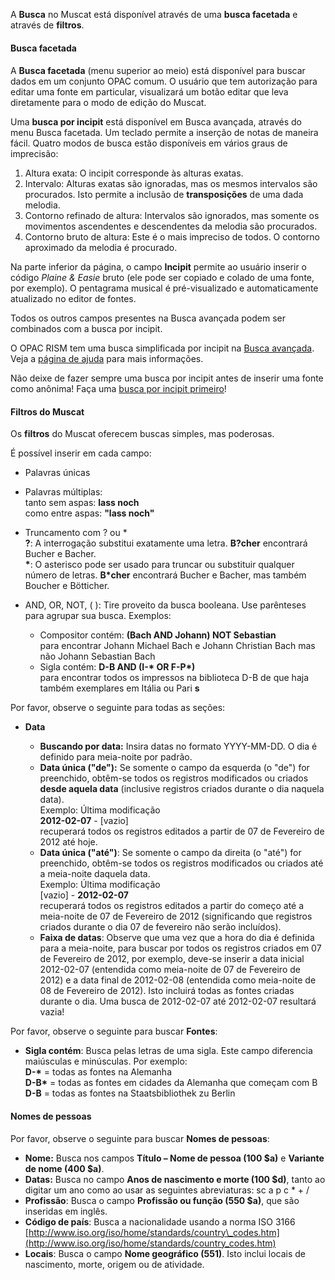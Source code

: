 A **Busca** no Muscat está disponível através de uma **busca facetada** e através de **filtros**.

#### Busca facetada

####

A **Busca facetada** (menu superior ao meio) está disponível para buscar dados em um conjunto OPAC comum. O usuário que tem autorização para editar uma fonte em particular, visualizará um botão editar que leva diretamente para o modo de edição do Muscat.

Uma **busca por incipit** está disponível em Busca avançada, através do menu Busca facetada. Um teclado permite a inserção de notas de maneira fácil. Quatro modos de busca estão disponíveis em vários graus de imprecisão:  
1. Altura exata: O incipit corresponde às alturas exatas.  
2. Intervalo: Alturas exatas são ignoradas, mas os mesmos intervalos são procurados. Isto permite a inclusão de **transposições** de uma dada melodia.  
3. Contorno refinado de altura: Intervalos são ignorados, mas somente os movimentos ascendentes e descendentes da melodia são procurados.  
4. Contorno bruto de altura: Este é o mais impreciso de todos. O contorno aproximado da melodia é procurado.  

Na parte inferior da página, o campo **Incipit** permite ao usuário inserir o código _Plaine & Easie_ bruto (ele pode ser copiado e colado de uma fonte, por exemplo). O pentagrama musical é pré-visualizado e automaticamente atualizado no editor de fontes.  


Todos os outros campos presentes na Busca avançada podem ser combinados com a busca por incipit.  

O OPAC RISM tem uma busca simplificada por incipit na [Busca avançada](https://opac.rism.info/index.php?id=3&L=0). Veja a [página de ajuda](https://opac.rism.info/index.php?id=8&L=0#c38) para mais informações.

Não deixe de fazer sempre uma busca por incipit antes de inserir uma fonte como anônima! Faça uma [busca por incipit primeiro](https://youtu.be/kKc0zzc8cbo)!  

#### Filtros do Muscat  

Os **filtros** do Muscat oferecem buscas simples, mas poderosas.

É possível inserir em cada campo:

- Palavras únicas
- Palavras múltiplas:   
tanto sem aspas: **lass noch**  
 como entre aspas: **"lass noch"**  
- Truncamento com  ? ou \*  
**?**: A interrogação substitui exatamente uma letra. **B?cher** encontrará Bucher e Bacher.   
**\***: O asterisco pode ser usado para truncar ou substituir qualquer número de letras. **B\*cher** encontrará Bucher e Bacher, mas também Boucher e Bötticher.
- AND, OR, NOT, ( ): Tire proveito da busca booleana. Use parênteses para agrupar sua busca. Exemplos:  

  - Compositor contém: **(Bach AND Johann) NOT Sebastian**  
para encontrar Johann Michael Bach e Johann Christian Bach mas não Johann Sebastian Bach
  - Sigla contém: **D-B AND (I-\* OR F-P\*)**   
para encontrar todos os impressos na biblioteca D-B de que haja também exemplares em Itália ou Pari **s**   



Por favor, observe o seguinte para todas as seções:

- **Data**

  - **Buscando por data:** Insira datas no formato YYYY-MM-DD. O dia é definido para meia-noite por padrão.
  - **Data única ("de"):** Se somente o campo da esquerda (o "de") for preenchido, obtêm-se todos os registros modificados ou criados **desde aquela data** (inclusive registros criados durante o dia naquela data).   
Exemplo: Última modificação   
**2012-02-07** - [vazio]  
recuperará todos os registros editados a partir de 07 de Fevereiro de 2012 até hoje.
  - **Data única ("até")**: Se somente o campo da direita (o "até") for preenchido, obtêm-se todos os registros modificados ou criados até a meia-noite daquela data.  
Exemplo: Última modificação   
 [vazio] -  **2012-02-07**  
recuperará todos os registros editados a partir do começo até a meia-noite de 07 de Fevereiro de 2012 (significando que registros criados durante o dia 07 de fevereiro não serão incluídos).
  - **Faixa de datas**: Observe que uma vez que a hora do dia é definida para a meia-noite, para buscar por todos os registros criados em 07 de Fevereiro de 2012, por exemplo, deve-se inserir a data inicial 2012-02-07 (entendida como meia-noite de 07 de Fevereiro de 2012) e a data final de 2012-02-08 (entendida como meia-noite de 08 de Fevereiro de 2012). Isto incluirá todas as fontes criadas durante o dia. Uma busca de 2012-02-07 até 2012-02-07 resultará vazia!

Por favor, observe o seguinte para buscar **Fontes**:  
- **Sigla contém**: Busca pelas letras de uma sigla. Este campo diferencia maiúsculas e minúsculas. Por exemplo:  
**D-\*** = todas as fontes na Alemanha  
**D-B\*** = todas as fontes em cidades da Alemanha que começam com B  
**D-B** = todas as fontes na Staatsbibliothek zu Berlin



#### Nomes de pessoas  
Por favor, observe o seguinte para buscar **Nomes de pessoas**:

- **Nome:** Busca nos campos **Título – Nome de pessoa (100 $a)** e **Variante de nome (400 $a)**.
- **Datas:** Busca no campo **Anos de nascimento e morte (100 $d)**, tanto ao digitar um ano como ao usar as seguintes abreviaturas: sc  a  p  c \*  +  /
- **Profissão**: Busca o campo **Profissão ou função (550 $a)**, que são inseridas em inglês.
- **Código de país**: Busca a nacionalidade usando a norma ISO 3166 [http://www.iso.org/iso/home/standards/country\_codes.htm](http://www.iso.org/iso/home/standards/country_codes.htm)
- **Locais**: Busca o campo **Nome geográfico (551)**. Isto inclui locais de nascimento, morte, origem ou de atividade.
